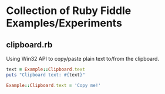 # Collection of Ruby Fiddle Examples/Experiments

## clipboard.rb

Using Win32 API to copy/paste plain text to/from the clipboard.

```ruby
text = Example::Clipboard.text
puts "Clipboard text: #{text}"

Example::Clipboard.text = 'Copy me!'
```
